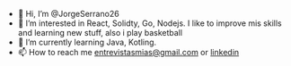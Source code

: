 - 👋 Hi, I’m @JorgeSerrano26
- 👀 I’m interested in React, Solidty, Go, Nodejs. I like to improve mis skills and learning new stuff, also i play basketball
- 🌱 I’m currently learning Java, Kotling.
- 📫 How to reach me entrevistasmias@gmail.com or [linkedin](https://www.linkedin.com/in/jorge-serrano-a6b627162/)

<!---
JorgeSerrano26/JorgeSerrano26 is a ✨ special ✨ repository because its `README.md` (this file) appears on your GitHub profile.
You can click the Preview link to take a look at your changes.
--->
